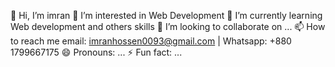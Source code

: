 👋 Hi, I’m imran
👀 I’m interested in Web Development
🌱 I’m currently learning Web development and others skills
💞️ I’m looking to collaborate on ...
📫 How to reach me email: imranhossen0093@gmail.com | Whatsapp: +880 1799667175
😄 Pronouns: ...
⚡ Fun fact: ...
